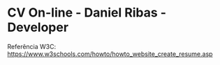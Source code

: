 # CV On-line - Daniel Ribas - Developer

Referência W3C: https://www.w3schools.com/howto/howto_website_create_resume.asp
